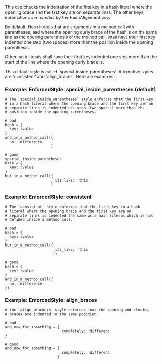 This cop checks the indentation of the first key in a hash literal
where the opening brace and the first key are on separate lines. The
other keys' indentations are handled by the HashAlignment cop.

By default, Hash literals that are arguments in a method call with
parentheses, and where the opening curly brace of the hash is on the
same line as the opening parenthesis of the method call, shall have
their first key indented one step (two spaces) more than the position
inside the opening parenthesis.

Other hash literals shall have their first key indented one step more
than the start of the line where the opening curly brace is.

This default style is called 'special_inside_parentheses'. Alternative
styles are 'consistent' and 'align_braces'. Here are examples:

### Example: EnforcedStyle: special_inside_parentheses (default)
    # The `special_inside_parentheses` style enforces that the first key
    # in a hash literal where the opening brace and the first key are on
    # separate lines is indented one step (two spaces) more than the
    # position inside the opening parentheses.

    # bad
    hash = {
      key: :value
    }
    and_in_a_method_call({
      no: :difference
                         })

    # good
    special_inside_parentheses
    hash = {
      key: :value
    }
    but_in_a_method_call({
                           its_like: :this
                         })

### Example: EnforcedStyle: consistent
    # The `consistent` style enforces that the first key in a hash
    # literal where the opening brace and the first key are on
    # separate lines is indented the same as a hash literal which is not
    # defined inside a method call.

    # bad
    hash = {
      key: :value
    }
    but_in_a_method_call({
                           its_like: :this
                          })

    # good
    hash = {
      key: :value
    }
    and_in_a_method_call({
      no: :difference
    })

### Example: EnforcedStyle: align_braces
    # The `align_brackets` style enforces that the opening and closing
    # braces are indented to the same position.

    # bad
    and_now_for_something = {
                              completely: :different
    }

    # good
    and_now_for_something = {
                              completely: :different
                            }